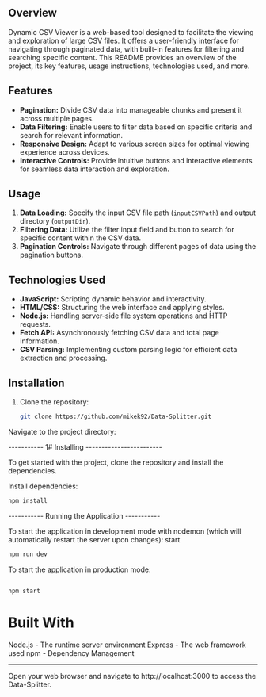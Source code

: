 ## Overview

Dynamic CSV Viewer is a web-based tool designed to facilitate the viewing and exploration of large CSV files. It offers a user-friendly interface for navigating through paginated data, with built-in features for filtering and searching specific content. This README provides an overview of the project, its key features, usage instructions, technologies used, and more.

## Features

- **Pagination:** Divide CSV data into manageable chunks and present it across multiple pages.
- **Data Filtering:** Enable users to filter data based on specific criteria and search for relevant information.
- **Responsive Design:** Adapt to various screen sizes for optimal viewing experience across devices.
- **Interactive Controls:** Provide intuitive buttons and interactive elements for seamless data interaction and exploration.

## Usage

1. **Data Loading:** Specify the input CSV file path (`inputCSVPath`) and output directory (`outputDir`).
2. **Filtering Data:** Utilize the filter input field and button to search for specific content within the CSV data.
3. **Pagination Controls:** Navigate through different pages of data using the pagination buttons.

## Technologies Used

- **JavaScript:** Scripting dynamic behavior and interactivity.
- **HTML/CSS:** Structuring the web interface and applying styles.
- **Node.js:** Handling server-side file system operations and HTTP requests.
- **Fetch API:** Asynchronously fetching CSV data and total page information.
- **CSV Parsing:** Implementing custom parsing logic for efficient data extraction and processing.

## Installation

1. Clone the repository:
   ```bash
   git clone https://github.com/mikek92/Data-Splitter.git
Navigate to the project directory:


----------- 1# Installing ------------------------

To get started with the project, clone the repository and install the dependencies.

Install dependencies:
```bash
npm install
```

-----------  Running the Application -----------

To start the application in development mode with nodemon (which will automatically restart the server upon changes):
start

   ```bash
npm run dev
   ```

To start the application in production mode:

```bash

npm start
```
# Built With

Node.js - The runtime server environment
Express - The web framework used
npm - Dependency Management
______________
Open your web browser and navigate to http://localhost:3000 to access the Data-Splitter.
